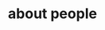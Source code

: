 ---
{
"title": "about people",
"description": "some description",
"pageType": "base",
"content": [
{
"field": {
"type": "markdown",
"label": "Text"
},
"value": "about people"
},
{
"field": {
"type": "image",
"label": "Image"
},
"value": {
"path": "https://placekitten.com/310/310"
}
}
]
}
---